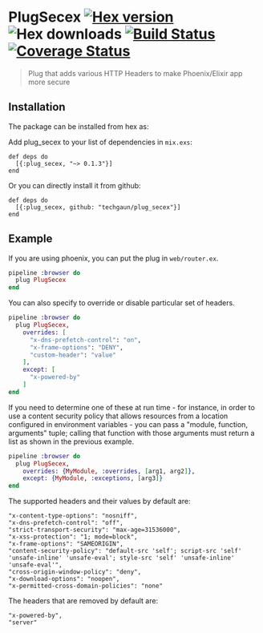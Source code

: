 # PlugSecex [![Hex version](https://img.shields.io/hexpm/v/plug_secex.svg "Hex version")](https://hex.pm/packages/plug_secex) ![Hex downloads](https://img.shields.io/hexpm/dt/plug_secex.svg "Hex downloads") [![Build Status](https://semaphoreci.com/api/v1/techgaun/plug_secex/branches/master/badge.svg)](https://semaphoreci.com/techgaun/plug_secex) [![Coverage Status](https://coveralls.io/repos/github/techgaun/plug_secex/badge.svg?branch=master)](https://coveralls.io/github/techgaun/plug_secex?branch=master)

> Plug that adds various HTTP Headers to make Phoenix/Elixir app more secure

## Installation

The package can be installed from hex as:

Add plug_secex to your list of dependencies in `mix.exs`:

```
def deps do
  [{:plug_secex, "~> 0.1.3"}]
end
```

Or you can directly install it from github:

```
def deps do
  [{:plug_secex, github: "techgaun/plug_secex"}]
end
```

## Example

If you are using phoenix, you can put the plug in `web/router.ex`.

```elixir
pipeline :browser do
  plug PlugSecex
end
```

You can also specify to override or disable particular set of headers.

```elixir
pipeline :browser do
  plug PlugSecex,
    overrides: [
      "x-dns-prefetch-control": "on",
      "x-frame-options": "DENY",
      "custom-header": "value"
    ],
    except: [
      "x-powered-by"
    ]
end
```

If you need to determine one of these at run time - for instance, in order to
use a content security policy that allows resources from a location
configured in environment variables - you can pass a "module, function,
arguments" tuple; calling that function with those arguments must return a
list as shown in the previous example.

```elixir
pipeline :browser do
  plug PlugSecex,
    overrides: {MyModule, :overrides, [arg1, arg2]},
    except: {MyModule, :exceptions, [arg3]}
end
```

The supported headers and their values by default are:

```
"x-content-type-options": "nosniff",
"x-dns-prefetch-control": "off",
"strict-transport-security": "max-age=31536000",
"x-xss-protection": "1; mode=block",
"x-frame-options": "SAMEORIGIN",
"content-security-policy": "default-src 'self'; script-src 'self' 'unsafe-inline' 'unsafe-eval'; style-src 'self' 'unsafe-inline' 'unsafe-eval'",
"cross-origin-window-policy": "deny",
"x-download-options": "noopen",
"x-permitted-cross-domain-policies": "none"
```

The headers that are removed by default are:

```
"x-powered-by",
"server"
```
